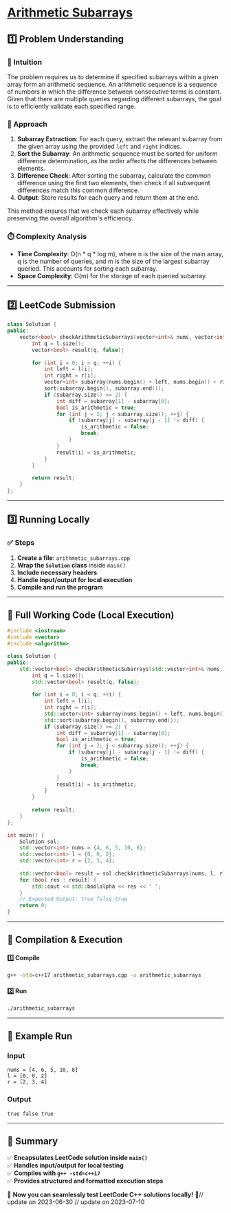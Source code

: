 # **[Arithmetic Subarrays](https://leetcode.com/problems/arithmetic-subarrays/description/)**  

## **1️⃣ Problem Understanding**  
### **📌 Intuition**  
The problem requires us to determine if specified subarrays within a given array form an arithmetic sequence. An arithmetic sequence is a sequence of numbers in which the difference between consecutive terms is constant. Given that there are multiple queries regarding different subarrays, the goal is to efficiently validate each specified range.

### **🚀 Approach**  
1. **Subarray Extraction**: For each query, extract the relevant subarray from the given array using the provided `left` and `right` indices.
2. **Sort the Subarray**: An arithmetic sequence must be sorted for uniform difference determination, as the order affects the differences between elements.
3. **Difference Check**: After sorting the subarray, calculate the common difference using the first two elements, then check if all subsequent differences match this common difference.
4. **Output**: Store results for each query and return them at the end.

This method ensures that we check each subarray effectively while preserving the overall algorithm's efficiency.

### **⏱️ Complexity Analysis**  
- **Time Complexity**: O(n * q * log m), where n is the size of the main array, q is the number of queries, and m is the size of the largest subarray queried. This accounts for sorting each subarray.
- **Space Complexity**: O(m) for the storage of each queried subarray.

---  

## **2️⃣ LeetCode Submission**  
```cpp
class Solution {
public:
    vector<bool> checkArithmeticSubarrays(vector<int>& nums, vector<int>& l, vector<int>& r) {
        int q = l.size();
        vector<bool> result(q, false);
        
        for (int i = 0; i < q; ++i) {
            int left = l[i];
            int right = r[i];
            vector<int> subarray(nums.begin() + left, nums.begin() + right + 1);
            sort(subarray.begin(), subarray.end());
            if (subarray.size() >= 2) {
                int diff = subarray[1] - subarray[0];
                bool is_arithmetic = true;
                for (int j = 2; j < subarray.size(); ++j) {
                    if (subarray[j] - subarray[j - 1] != diff) {
                        is_arithmetic = false;
                        break;
                    }
                }
                result[i] = is_arithmetic;
            }
        }
        
        return result;
    }
};  
```  

---  

## **3️⃣ Running Locally**  
### **✅ Steps**  
1. **Create a file**: `arithmetic_subarrays.cpp`  
2. **Wrap the `Solution` class** inside `main()`  
3. **Include necessary headers**  
4. **Handle input/output for local execution**  
5. **Compile and run the program**  

---  

## **📝 Full Working Code (Local Execution)**  
```cpp
#include <iostream>
#include <vector>
#include <algorithm>

class Solution {
public:
    std::vector<bool> checkArithmeticSubarrays(std::vector<int>& nums, std::vector<int>& l, std::vector<int>& r) {
        int q = l.size();
        std::vector<bool> result(q, false);
        
        for (int i = 0; i < q; ++i) {
            int left = l[i];
            int right = r[i];
            std::vector<int> subarray(nums.begin() + left, nums.begin() + right + 1);
            std::sort(subarray.begin(), subarray.end());
            if (subarray.size() >= 2) {
                int diff = subarray[1] - subarray[0];
                bool is_arithmetic = true;
                for (int j = 2; j < subarray.size(); ++j) {
                    if (subarray[j] - subarray[j - 1] != diff) {
                        is_arithmetic = false;
                        break;
                    }
                }
                result[i] = is_arithmetic;
            }
        }
        
        return result;
    }
};

int main() {
    Solution sol;
    std::vector<int> nums = {4, 6, 5, 10, 8};
    std::vector<int> l = {0, 0, 2};
    std::vector<int> r = {2, 3, 4};
    
    std::vector<bool> result = sol.checkArithmeticSubarrays(nums, l, r);
    for (bool res : result) {
        std::cout << std::boolalpha << res << ' ';
    }
    // Expected Output: true false true
    return 0;
}
```  

---  

## **🔧 Compilation & Execution**  
#### **1️⃣ Compile**  
```bash
g++ -std=c++17 arithmetic_subarrays.cpp -o arithmetic_subarrays
```  

#### **2️⃣ Run**  
```bash
./arithmetic_subarrays
```  

---  

## **🎯 Example Run**  
### **Input**  
```
nums = [4, 6, 5, 10, 8]
l = [0, 0, 2]
r = [2, 3, 4]
```  
### **Output**  
```
true false true
```  

---  

## **📌 Summary**  
✅ **Encapsulates LeetCode solution inside `main()`**  
✅ **Handles input/output for local testing**  
✅ **Compiles with `g++ -std=c++17`**  
✅ **Provides structured and formatted execution steps**  

🚀 **Now you can seamlessly test LeetCode C++ solutions locally!** 🚀// update on 2023-06-30
// update on 2023-07-10
